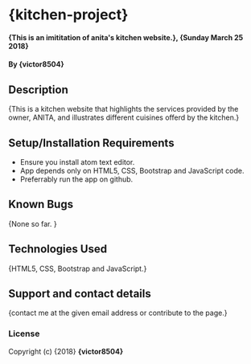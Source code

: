 # {kitchen-project}
#### {This is an imititation of anita's kitchen website.}, {Sunday March 25 2018}
#### By **{victor8504}**
## Description
{This is a kitchen website that highlights the services provided by the owner, ANITA, and illustrates different
  cuisines offerd by the kitchen.}
## Setup/Installation Requirements
* Ensure you install atom text editor.
* App depends only on HTML5, CSS, Bootstrap and JavaScript code.
* Preferrably run the app on github.
## Known Bugs
{None so far. }
## Technologies Used
{HTML5, CSS, Bootstrap and JavaScript.}
## Support and contact details
{contact me at the given email address or contribute to the page.}
### License
Copyright (c) {2018} **{victor8504}**

